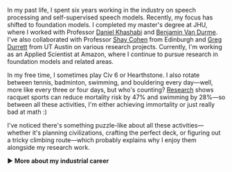 
In my past life, I spent six years working in the industry on speech processing and self-supervised speech models. Recently, my focus has shifted to foundation models. I completed my master's degree at JHU, where I worked with Professor [Daniel Khashabi](https://danielkhashabi.com/) and [Benjamin Van Durme](https://www.cs.jhu.edu/~vandurme/). I've also collaborated with Professor [Shay Cohen](https://homepages.inf.ed.ac.uk/scohen/) from Edinburgh and [Greg Durrett](https://www.cs.utexas.edu/~gdurrett/) from UT Austin on various research projects. Currently, I'm working as an Applied Scientist at Amazon, where I continue to pursue research in foundation models and related areas.

In my free time, I sometimes play Civ 6 or Hearthstone. I also rotate between tennis, badminton, swimming, and bouldering every day—well, more like every three or four days, but who's counting? [Research](https://www.health.harvard.edu/exercise-and-fitness/large-study-indicates-racket-sports-offer-best-protection-against-cardiac-death) shows racquet sports can reduce mortality risk by 47% and swimming by 28%—so between all these activities, I'm either achieving immortality or just really bad at math :) 

I've noticed there's something puzzle-like about all these activities—whether it's planning civilizations, crafting the perfect deck, or figuring out a tricky climbing route—which probably explains why I enjoy them alongside my research work.


<div class="collapsible-section">
  <div class="collapsible-header" onclick="toggleSection('industrial-career-details')">
    <span class="toggle-icon" id="industrial-career-details-icon">▶</span>
    <strong>More about my industrial career</strong>
  </div>
  <div class="collapsible-content" id="industrial-career-details" style="display: none;">
    <p>My industrial career has been marked by a series of devastating external events that fundamentally disrupted the companies where I worked. At DiDi, I was developing speech processing systems when the company was hit by <a href="https://www.forbes.com/sites/ywang/2022/05/24/didi-to-delist-from-nyse-after-overwhelming-yes-vote-by-shareholders/?sh=4d105596cba0">severe regulatory action</a> from the Chinese government, forcing its delisting from the New York Stock Exchange and creating massive operational uncertainty. At YuanFuDao, my work was abruptly affected when the <a href="https://en.wikipedia.org/wiki/Double_Reduction_Policy">Double Reduction Policy</a> essentially crippled the core business model of educational technology companies throughout China. Later at Shopee, the combination of global economic downturn and US-China tensions triggered an 80% stock price collapse and <a href="https://techwireasia.com/2022/09/why-is-e-commerce-giant-shopee-on-a-layoff-spree/">extensive layoffs</a> throughout the company. These successive corporate disruptions necessitated my transitions between roles, as each company faced existential challenges that made continuing my technical work there untenable.</p>
  </div>
</div>
